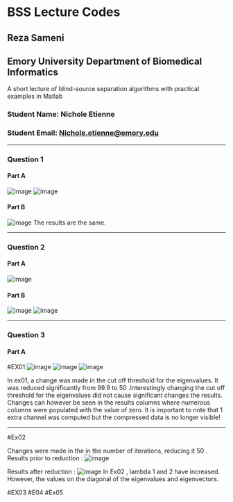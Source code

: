 # BSS Lecture Codes
## Reza Sameni
## Emory University Department of Biomedical Informatics

A short lecture of blind-source separation algorithms with practical examples in Matlab

### Student Name: Nichole Etienne 
### Student Email: Nichole.etienne@emory.edu
***
### Question 1
#### Part A
![image](https://user-images.githubusercontent.com/90157048/140821936-c12d791c-4c3d-48f0-944c-0e8fe2159ebb.png)
![image](https://user-images.githubusercontent.com/90157048/140822014-50af773a-eb9e-480c-b230-0b6cacafefe2.png)

#### Part B
![image](https://user-images.githubusercontent.com/90157048/140822054-43de1bb6-a7e4-47f1-a4d1-fccffb5b4661.png)
The results are the same. 

***
### Question 2
#### Part A
![image](https://user-images.githubusercontent.com/90157048/140822166-7ffe07b3-f0ab-4eb7-80d9-df0fd960ddc8.png)

#### Part B
![image](https://user-images.githubusercontent.com/90157048/140822235-8a1e829b-e905-40cd-bc7b-41e23e3d61ed.png)
![image](https://user-images.githubusercontent.com/90157048/140822247-561c27a7-675e-43e9-b94a-9e8486487dc7.png)

***
### Question 3
#### Part A
#EX01
![image](https://user-images.githubusercontent.com/90157048/140822354-ae981e68-8e88-46f6-b741-b65bd85805b8.png)
![image](https://user-images.githubusercontent.com/90157048/140822371-e1c61a13-2477-43f6-9f4c-c9058e5d279a.png)
![image](https://user-images.githubusercontent.com/90157048/140822419-a7383082-64ac-4dfd-aacc-e67509bb58ec.png)

In ex01, a change was made in the cut off threshold for the eigenvalues. It was reduced significantly from 99.9 to 50 .Interestingly changing the cut off threshold for the eigenvalues did not cause significant changes the results. Changes can however be seen in the results columns where numerous columns were populated with the value of zero. It is important to note that 1 extra channel was computed but the compressed data is no longer visible!

***
#Ex02

Changes were made in the in the number of iterations, reducing it 50 . 
Results prior to reduction : 
![image](https://user-images.githubusercontent.com/90157048/140822573-4d1688ac-39d1-4b35-8e93-4e357543d267.png)

Results after reduction : ![image](https://user-images.githubusercontent.com/90157048/140822591-a1475da2-d856-4301-b139-21f2faccadbf.png)
In Ex02 , lambda 1 and 2 have increased. However, the values on the diagonal  of the eigenvalues and eigenvectors. 

#EX03 
#E04
#Ex05




